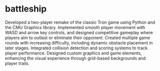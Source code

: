 # battleship
Developed a two-player remake of the classic Tron game using Python and the CMU Graphics library. Implemented smooth player movement with WASD and arrow key controls, and designed competitive gameplay where players aim to outlast or eliminate their opponent. Created multiple game rounds with increasing difficulty, including dynamic obstacle placement in later stages. Integrated collision detection and scoring systems to track player performance. Designed custom graphics and game elements, enhancing the visual experience through grid-based backgrounds and player trails.
